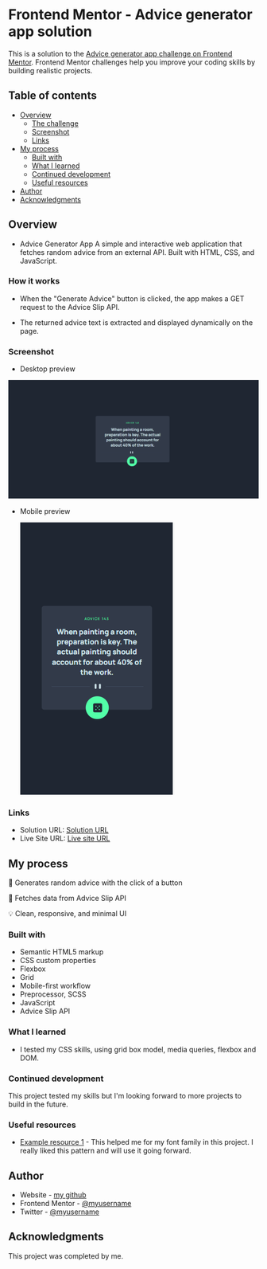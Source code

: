 # Frontend Mentor - Advice generator app solution

This is a solution to the [Advice generator app challenge on Frontend Mentor](https://www.frontendmentor.io/challenges/advice-generator-app-QdUG-13db). Frontend Mentor challenges help you improve your coding skills by building realistic projects.

## Table of contents

- [Overview](#overview)
  - [The challenge](#the-challenge)
  - [Screenshot](#screenshot)
  - [Links](#links)
- [My process](#my-process)
  - [Built with](#built-with)
  - [What I learned](#what-i-learned)
  - [Continued development](#continued-development)
  - [Useful resources](#useful-resources)
- [Author](#author)
- [Acknowledgments](#acknowledgments)

## Overview

- Advice Generator App
  A simple and interactive web application that fetches random advice from an external API. Built with HTML, CSS, and JavaScript.

### How it works

- When the "Generate Advice" button is clicked, the app makes a GET request to the Advice Slip API.

- The returned advice text is extracted and displayed dynamically on the page.

### Screenshot

- Desktop preview

![](./images/Desktop%20preview.png)

- Mobile preview

  ![](./images/Mobile%20preview.png)

### Links

- Solution URL: [Solution URL](https://github.com/Bolazcoding/advice-generator-app)
- Live Site URL: [Live site URL](https://josedev-advice-generator-app.netlify.app/)

## My process

🎲 Generates random advice with the click of a button

🔁 Fetches data from Advice Slip API

💡 Clean, responsive, and minimal UI

### Built with

- Semantic HTML5 markup
- CSS custom properties
- Flexbox
- Grid
- Mobile-first workflow
- Preprocessor, SCSS
- JavaScript
- Advice Slip API

### What I learned

- I tested my CSS skills, using grid box model, media queries, flexbox and DOM.

### Continued development

This project tested my skills but I'm looking forward to more projects to build in the future.

### Useful resources

- [Example resource 1](https://fonts.google.com/) - This helped me for my font family in this project. I really liked this pattern and will use it going forward.

## Author

- Website - [my github](https://github.com/Bolazcoding)
- Frontend Mentor - [@myusername](https://www.frontendmentor.io/profile/Bolazcoding)
- Twitter - [@myusername](https://x.com/_joseDev_)

## Acknowledgments

This project was completed by me.
